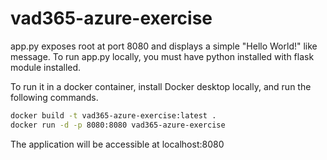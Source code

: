 # vad365-azure-exercise
app.py exposes root at port 8080 and displays a simple "Hello World!" like message. To run app.py locally, you must have python installed with flask module installed. 

To run it in a docker container, install Docker desktop locally, and run the following commands.

```bash
docker build -t vad365-azure-exercise:latest .
docker run -d -p 8080:8080 vad365-azure-exercise
```

The application will be accessible at localhost:8080
